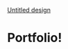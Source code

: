 [Untitled design](https://user-images.githubusercontent.com/102987748/186435940-5ad319a8-263c-4e8d-9b0c-99bf4ed8bd30.gif)
# Portfolio!

